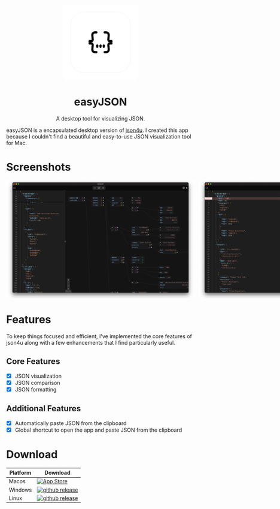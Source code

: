 <p align="center">
  <img src="./src-tauri/icons/icon.png" alt="easyJSON" width="200" height="200">
</p>
<h1 align="center">
easyJSON
</h1>
<p align="center">
A desktop tool for visualizing JSON.

easyJSON is a encapsulated desktop version of <a href="https://github.com/loggerhead/json4u?tab=readme-ov-file">json4u</a>. I created this app because I couldn't find a beautiful and easy-to-use JSON visualization tool for Mac.

</p>

# Screenshots

<p style="display: flex; justify-content: space-between; gap: 10px;">
  <img src="./public/screenshot1.png" alt="easyJSON1" style="flex: 1;">
  <img src="./public/screenshot2.png" alt="easyJSON2" style="flex: 1;">
  <img src="./public/screenshot3.png" alt="easyJSON3" style="flex: 1;">
</p>

# Features

To keep things focused and efficient, I've implemented the core features of json4u along with a few enhancements that I find particularly useful.

## Core Features

- [x] JSON visualization
- [x] JSON comparison
- [x] JSON formatting

## Additional Features

- [x] Automatically paste JSON from the clipboard
- [x] Global shortcut to open the app and paste JSON from the clipboard

# Download

| Platform | Download                                                                                                                                                                                                    |
| -------- | ----------------------------------------------------------------------------------------------------------------------------------------------------------------------------------------------------------- |
| Macos    | <a href="https://apps.apple.com/us/app/easy-json/id6746864678" target="_blank"><img src="https://github.com/user-attachments/assets/0d47f902-7fa3-494e-ad28-9ab11af5e6d4" alt="App Store" height="55"/></a> |
| Windows  | <a href="https://github.com/Donovan-Ye/easyJSON/releases" target="_blank"><img src="https://github.com/user-attachments/assets/cf61e197-d756-4606-a8ad-fb591f79fdfc" alt="github release" height="55"/></a> |
| Linux    | <a href="https://github.com/Donovan-Ye/easyJSON/releases" target="_blank"><img src="https://github.com/user-attachments/assets/cf61e197-d756-4606-a8ad-fb591f79fdfc" alt="github release" height="55"/></a> |
